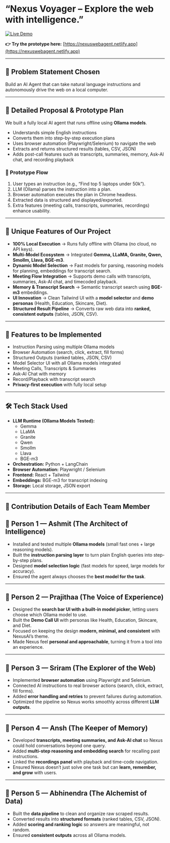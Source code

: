 # “Nexus Voyager – Explore the web with intelligence.”

[![Live Demo](https://img.shields.io/badge/demo-online-brightgreen)](https://nexuswebagent.netlify.app)

**👉 Try the prototype here:** [https://nexuswebagent.netlify.app](https://nexuswebagent.netlify.app)

---

## 📌 Problem Statement Chosen
Build an AI Agent that can take natural language instructions and autonomously drive the web on a local computer.

---

## 📝 Detailed Proposal & Prototype Plan
We built a fully local AI agent that runs offline using **Ollama models**.

- Understands simple English instructions  
- Converts them into step-by-step execution plans  
- Uses browser automation (Playwright/Selenium) to navigate the web  
- Extracts and returns structured results (tables, CSV, JSON)  
- Adds post-call features such as transcripts, summaries, memory, Ask-AI chat, and recording playback  

### 🔄 Prototype Flow
1. User types an instruction (e.g., “Find top 5 laptops under 50k”).  
2. LLM (Ollama) parses the instruction into a plan.  
3. Browser automation executes the plan in Chrome headless.  
4. Extracted data is structured and displayed/exported.  
5. Extra features (meeting calls, transcripts, summaries, recordings) enhance usability.  

---

## 🌟 Unique Features of Our Project
- **100% Local Execution** → Runs fully offline with Ollama (no cloud, no API keys).  
- **Multi-Model Ecosystem** → Integrated **Gemma, LLaMA, Granite, Qwen, Smollm, Llava, BGE-m3**.  
- **Dynamic Model Selection** → Fast models for parsing, reasoning models for planning, embeddings for transcript search.  
- **Meeting Flow Integration** → Supports demo calls with transcripts, summaries, Ask-AI chat, and timecoded playback.  
- **Memory & Transcript Search** → Semantic transcript search using **BGE-m3** embeddings.  
- **UI Innovation** → Clean Tailwind UI with a **model selector** and **demo personas** (Health, Education, Skincare, Diet).  
- **Structured Result Pipeline** → Converts raw web data into **ranked, consistent outputs** (tables, JSON, CSV).  

---

## 🚀 Features to be Implemented
- Instruction Parsing using multiple Ollama models  
- Browser Automation (search, click, extract, fill forms)  
- Structured Outputs (ranked tables, JSON, CSV)  
- Model Selector UI with all Ollama models integrated  
- Meeting Calls, Transcripts & Summaries  
- Ask-AI Chat with memory  
- Record/Playback with transcript search  
- **Privacy-first execution** with fully local setup  

---

## 🛠 Tech Stack Used
- **LLM Runtime (Ollama Models Tested):**  
  - Gemma  
  - LLaMA  
  - Granite  
  - Qwen  
  - Smollm  
  - Llava  
  - BGE-m3  
- **Orchestration:** Python + LangChain  
- **Browser Automation:** Playwright / Selenium  
- **Frontend:** React + Tailwind  
- **Embeddings:** BGE-m3 for transcript indexing  
- **Storage:** Local storage, JSON export  

---

## 👥 Contribution Details of Each Team Member

## 👤 Person 1 — Ashmit (The Architect of Intelligence)  
- Installed and tested multiple **Ollama models** (small fast ones + large reasoning models).  
- Built the **instruction parsing layer** to turn plain English queries into step-by-step plans.  
- Designed **model selection logic** (fast models for speed, large models for accuracy).  
- Ensured the agent always chooses the **best model for the task**.  

---

## 👤 Person 2 — Prajithaa (The Voice of Experience)  
- Designed the **search bar UI with a built-in model picker**, letting users choose which Ollama model to use.  
- Built the **Demo Call UI** with personas like Health, Education, Skincare, and Diet.  
- Focused on keeping the design **modern, minimal, and consistent** with NexusAI’s theme.  
- Made Nexus feel **personal and approachable**, turning it from a tool into an experience.  

---

## 👤 Person 3 — Sriram (The Explorer of the Web)  
- Implemented **browser automation** using Playwright and Selenium.  
- Connected AI instructions to real browser actions (search, click, extract, fill forms).  
- Added **error handling and retries** to prevent failures during automation.  
- Optimized the pipeline so Nexus works smoothly across different **LLM outputs**.  

---

## 👤 Person 4 — Ansh (The Keeper of Memory)  
- Developed **transcripts, meeting summaries, and Ask-AI chat** so Nexus could hold conversations beyond one query.  
- Added **multi-step reasoning and embedding search** for recalling past instructions.  
- Linked the **recordings panel** with playback and time-code navigation.  
- Ensured Nexus doesn’t just solve one task but can **learn, remember, and grow** with users.  

---

## 👤 Person 5 — Abhinendra (The Alchemist of Data)  
- Built the **data pipeline** to clean and organize raw scraped results.  
- Converted results into **structured formats** (ranked tables, CSV, JSON).  
- Added **scoring and ranking logic** so answers are meaningful, not random.  
- Ensured **consistent outputs** across all Ollama models.  
